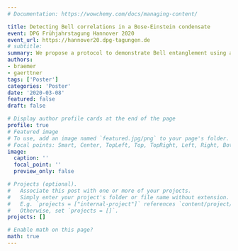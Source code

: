 ```yaml
---
# Documentation: https://wowchemy.com/docs/managing-content/

title: Detecting Bell correlations in a Bose-Einstein condensate
event: DPG Frühjahrstagung Hannover 2020
event_url: https://hannover20.dpg-tagungen.de
# subtitle: 
summary: We propose a protocol to demonstrate Bell entanglement using a split two-mode squeezed state in a BEC.
authors:
- braemer
- gaerttner
tags: ['Poster']
categories: 'Poster'
date: '2020-03-08'
featured: false
draft: false

# Display author profile cards at the end of the page
profile: true
# Featured image
# To use, add an image named `featured.jpg/png` to your page's folder.
# Focal points: Smart, Center, TopLeft, Top, TopRight, Left, Right, BottomLeft, Bottom, BottomRight.
image:
  caption: ''
  focal_point: ''
  preview_only: false

# Projects (optional).
#   Associate this post with one or more of your projects.
#   Simply enter your project's folder or file name without extension.
#   E.g. `projects = ["internal-project"]` references `content/project/deep-learning/index.md`.
#   Otherwise, set `projects = []`.
projects: []

# Enable math on this page?
math: true
---
```

